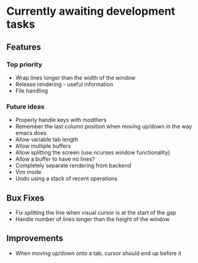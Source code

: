 # Currently awaiting development tasks

## Features

### Top priority

* Wrap lines longer than the width of the window
* Release rendering - useful information
* File handling

### Future ideas

* Properly handle keys with modifiers
* Remember the last column position when moving up/down in the way emacs does
* Allow variable tab length
* Allow multiple buffers
* Allow splitting the screen (use ncurses window functionality)
* Allow a buffer to have no lines?
* Completely separate rendering from backend
* Vim mode
* Undo using a stack of recent operations

## Bux Fixes

* Fix splitting the line when visual cursor is at the start of the gap
* Handle number of lines longer than the height of the window

## Improvements

* When moving up/down onto a tab, cursor should end up before it
